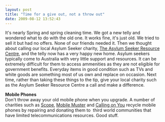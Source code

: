 ```yaml
---
layout: post
title: "Time for a give out, not a throw out"
date: 2009-08-12 13:52:43
---
```


It's nearly Spring and spring cleaning time. We got a new telly and wondered what to do with the old one. It works fine, it's just old. We tried to sell it but had no offers. None of our friends needed it. Then we thought about calling our local Asylum Seeker charity, [The Asylum Seeker Resource Centre][1], and the telly now has a very happy new home. Asylum seekers typically come to Australia with very little support and resources. It can be extremely difficult for them to access ammenities as they are not eligible for government benefits. Everyday items in good condition such as TVs and white goods are something most of us own and replace on occasion. Next time, rather than taking these things to the tip, give your local charity such as the Asylum Seeker Resource Centre a call and make a difference.

 [1]: http://mc2.vicnet.net.au/home/aswc/web/index.html

**Mobile Phones**  
Don't throw away your old mobile phone when you upgrade. A number of charities such as [Scope][2], <a href="http://www.mobilemuster.com.au/" target="_blank">Mobile Muster</a> and <a href="http://www.zoo.org.au/Calling_on_You" target="_blank">Calling on You</a> recycle mobile phones by repairing and donating them to  third world communities that have limited telecommunications resources. Good stuff.

 [2]: http://www.mobilephonerecyclingvic.com.au/faqs.asp